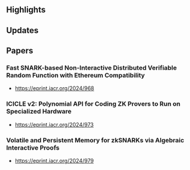 ## Highlights

## Updates

## Papers
### Fast SNARK-based Non-Interactive Distributed Verifiable Random Function with Ethereum Compatibility
- <https://eprint.iacr.org/2024/968>

### ICICLE v2: Polynomial API for Coding ZK Provers to Run on Specialized Hardware
- <https://eprint.iacr.org/2024/973>

### Volatile and Persistent Memory for zkSNARKs via Algebraic Interactive Proofs
- <https://eprint.iacr.org/2024/979>
